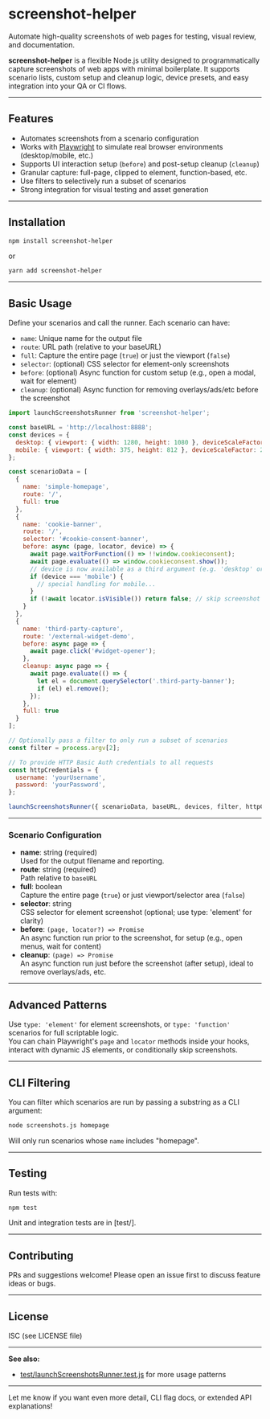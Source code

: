 # screenshot-helper

Automate high-quality screenshots of web pages for testing, visual review, and documentation.

**screenshot-helper** is a flexible Node.js utility designed to programmatically capture screenshots of web apps with minimal boilerplate. It supports scenario lists, custom setup and cleanup logic, device presets, and easy integration into your QA or CI flows.

---

## Features

- Automates screenshots from a scenario configuration
- Works with [Playwright](https://playwright.dev/) to simulate real browser environments (desktop/mobile, etc.)
- Supports UI interaction setup (`before`) and post-setup cleanup (`cleanup`)
- Granular capture: full-page, clipped to element, function-based, etc.
- Use filters to selectively run a subset of scenarios
- Strong integration for visual testing and asset generation

---

## Installation

```sh
npm install screenshot-helper
```
or
```sh
yarn add screenshot-helper
```

---

## Basic Usage

Define your scenarios and call the runner. Each scenario can have:

- `name`: Unique name for the output file
- `route`: URL path (relative to your baseURL)
- `full`: Capture the entire page (`true`) or just the viewport (`false`)
- `selector`: (optional) CSS selector for element-only screenshots  
- `before`: (optional) Async function for custom setup (e.g., open a modal, wait for element)
- `cleanup`: (optional) Async function for removing overlays/ads/etc before the screenshot

```js
import launchScreenshotsRunner from 'screenshot-helper';

const baseURL = 'http://localhost:8888';
const devices = {
  desktop: { viewport: { width: 1280, height: 1080 }, deviceScaleFactor: 2 },
  mobile: { viewport: { width: 375, height: 812 }, deviceScaleFactor: 2 }
};

const scenarioData = [
  {
    name: 'simple-homepage',
    route: '/',
    full: true
  },
  {
    name: 'cookie-banner',
    route: '/',
    selector: '#cookie-consent-banner',
    before: async (page, locator, device) => {
      await page.waitForFunction(() => !!window.cookieconsent);
      await page.evaluate(() => window.cookieconsent.show());
      // device is now available as a third argument (e.g. 'desktop' or 'mobile')
      if (device === 'mobile') {
        // special handling for mobile...
      }
      if (!await locator.isVisible()) return false; // skip screenshot if banner is not visible
    }
  },
  {
    name: 'third-party-capture',
    route: '/external-widget-demo',
    before: async page => {
      await page.click('#widget-opener');
    },
    cleanup: async page => {
      await page.evaluate(() => {
        let el = document.querySelector('.third-party-banner');
        if (el) el.remove();
      });
    },
    full: true
  }
];

// Optionally pass a filter to only run a subset of scenarios
const filter = process.argv[2];

// To provide HTTP Basic Auth credentials to all requests
const httpCredentials = {
  username: 'yourUsername',
  password: 'yourPassword',
};

launchScreenshotsRunner({ scenarioData, baseURL, devices, filter, httpCredentials });
```

---

### Scenario Configuration

- **name**: string (required)  
  Used for the output filename and reporting.
- **route**: string (required)  
  Path relative to `baseURL`
- **full**: boolean  
  Capture the entire page (`true`) or just viewport/selector area (`false`)
- **selector**: string  
  CSS selector for element screenshot (optional; use type: 'element' for clarity)
- **before**: `(page, locator?) => Promise`  
  An async function run prior to the screenshot, for setup (e.g., open menus, wait for content)
- **cleanup**: `(page) => Promise`  
  An async function run just before the screenshot (after setup), ideal to remove overlays/ads, etc.

---

## Advanced Patterns

Use `type: 'element'` for element screenshots, or `type: 'function'` scenarios for full scriptable logic.  
You can chain Playwright's `page` and `locator` methods inside your hooks, interact with dynamic JS elements, or conditionally skip screenshots.

---

## CLI Filtering

You can filter which scenarios are run by passing a substring as a CLI argument:
```sh
node screenshots.js homepage
```
Will only run scenarios whose `name` includes "homepage".

---

## Testing

Run tests with:

```sh
npm test
```

Unit and integration tests are in [test/].

---

## Contributing

PRs and suggestions welcome! Please open an issue first to discuss feature ideas or bugs.

---

## License

ISC (see LICENSE file)

---

**See also:**  
- [test/launchScreenshotsRunner.test.js](./test/launchScreenshotsRunner.test.js) for more usage patterns

---

Let me know if you want even more detail, CLI flag docs, or extended API explanations!
